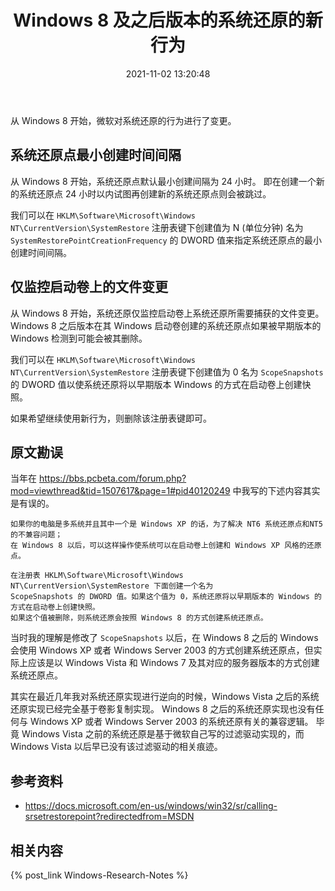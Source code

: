 ﻿---
title: Windows 8 及之后版本的系统还原的新行为
date: 2021-11-02 13:20:48
categories:
- [技术, Windows, Windows 研究笔记, 系统还原]
tags:
- 技术
- Windows
- Windows 研究笔记
- 系统还原
---

从 Windows 8 开始，微软对系统还原的行为进行了变更。

## 系统还原点最小创建时间间隔

从 Windows 8 开始，系统还原点默认最小创建间隔为 24 小时。
即在创建一个新的系统还原点 24 小时以内试图再创建新的系统还原点则会被跳过。

我们可以在 `HKLM\Software\Microsoft\Windows NT\CurrentVersion\SystemRestore` 注册表键下创建值为 N 
(单位分钟) 名为 `SystemRestorePointCreationFrequency` 的 DWORD 值来指定系统还原点的最小创建时间间隔。

## 仅监控启动卷上的文件变更

从 Windows 8 开始，系统还原仅监控启动卷上系统还原所需要捕获的文件变更。
Windows 8 之后版本在其 Windows 启动卷创建的系统还原点如果被早期版本的 Windows 检测到可能会被其删除。

我们可以在 `HKLM\Software\Microsoft\Windows NT\CurrentVersion\SystemRestore` 注册表键下创建值为 0 
名为 `ScopeSnapshots` 的 DWORD 值以使系统还原将以早期版本 Windows 的方式在启动卷上创建快照。

如果希望继续使用新行为，则删除该注册表键即可。

## 原文勘误

当年在 https://bbs.pcbeta.com/forum.php?mod=viewthread&tid=1507617&page=1#pid40120249 
中我写的下述内容其实是有误的。


```
如果你的电脑是多系统并且其中一个是 Windows XP 的话，为了解决 NT6 系统还原点和NT5的不兼容问题；
在 Windows 8 以后，可以这样操作使系统可以在启动卷上创建和 Windows XP 风格的还原点。

在注册表 HKLM\Software\Microsoft\Windows NT\CurrentVersion\SystemRestore 下面创建一个名为
ScopeSnapshots 的 DWORD 值。如果这个值为 0，系统还原将以早期版本的 Windows 的方式在启动卷上创建快照。
如果这个值被删除，则系统还原会按照 Windows 8 的方式创建系统还原点。
```

当时我的理解是修改了 `ScopeSnapshots` 以后，在 Windows 8 之后的 Windows 会使用 Windows XP 
或者 Windows Server 2003 的方式创建系统还原点，但实际上应该是以 Windows Vista 和 Windows 7 
及其对应的服务器版本的方式创建系统还原点。

其实在最近几年我对系统还原实现进行逆向的时候，Windows Vista 之后的系统还原实现已经完全基于卷影复制实现。
Windows 8 之后的系统还原实现也没有任何与 Windows XP 或者 Windows Server 2003 的系统还原有关的兼容逻辑。
毕竟 Windows Vista 之前的系统还原是基于微软自己写的过滤驱动实现的，而 Windows Vista 以后早已没有该过滤驱动的相关痕迹。

## 参考资料

- https://docs.microsoft.com/en-us/windows/win32/sr/calling-srsetrestorepoint?redirectedfrom=MSDN

## 相关内容

{% post_link Windows-Research-Notes %}

